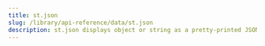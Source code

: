 ```yaml
---
title: st.json
slug: /library/api-reference/data/st.json
description: st.json displays object or string as a pretty-printed JSON string.
---
```


<Autofunction function="streamlit.json" />
